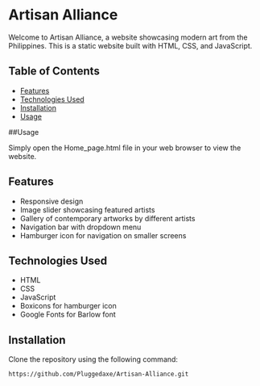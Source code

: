 # Artisan Alliance

Welcome to Artisan Alliance, a website showcasing modern art from the Philippines. This is a static website built with HTML, CSS, and JavaScript.

## Table of Contents

- [Features](#features)
- [Technologies Used](#technologies-used)
- [Installation](#installation)
- [Usage](#usage)

##Usage

Simply open the Home_page.html file in your web browser to view the website.

## Features

- Responsive design
- Image slider showcasing featured artists
- Gallery of contemporary artworks by different artists
- Navigation bar with dropdown menu
- Hamburger icon for navigation on smaller screens

## Technologies Used

- HTML
- CSS
- JavaScript
- Boxicons for hamburger icon
- Google Fonts for Barlow font

## Installation

Clone the repository using the following command:

```bash
https://github.com/Pluggedaxe/Artisan-Alliance.git




